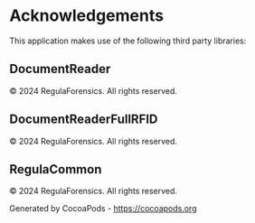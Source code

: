# Acknowledgements
This application makes use of the following third party libraries:

## DocumentReader

© 2024 RegulaForensics. All rights reserved.


## DocumentReaderFullRFID

© 2024 RegulaForensics. All rights reserved.


## RegulaCommon

© 2024 RegulaForensics. All rights reserved.

Generated by CocoaPods - https://cocoapods.org

